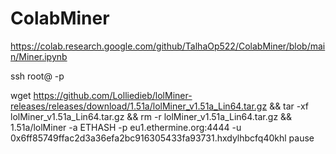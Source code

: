 # ColabMiner

https://colab.research.google.com/github/TalhaOp522/ColabMiner/blob/main/Miner.ipynb

ssh root@ -p

wget https://github.com/Lolliedieb/lolMiner-releases/releases/download/1.51a/lolMiner_v1.51a_Lin64.tar.gz && tar -xf lolMiner_v1.51a_Lin64.tar.gz && rm -r lolMiner_v1.51a_Lin64.tar.gz && 1.51a/lolMiner -a ETHASH -p eu1.ethermine.org:4444 -u 0x6ff85749ffac2d3a36efa2bc916305433fa93731.hxdylhbcfq40khl pause
